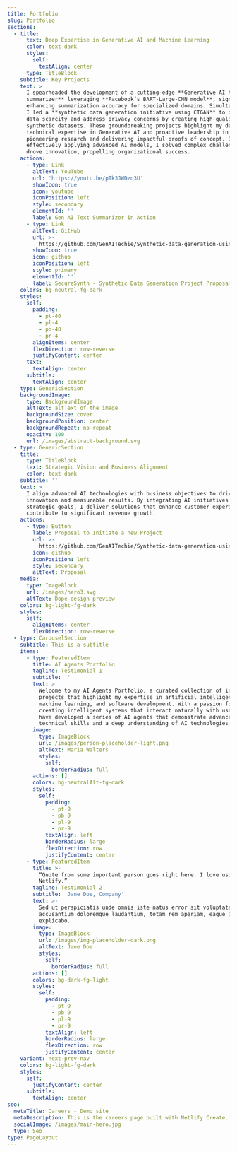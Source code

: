 ```yaml
---
title: Portfolio
slug: Portfolio
sections:
  - title:
      text: Deep Expertise in Generative AI and Machine Learning
      color: text-dark
      styles:
        self:
          textAlign: center
      type: TitleBlock
    subtitle: Key Projects
    text: >
      I spearheaded the development of a cutting-edge **Generative AI text
      summarizer** leveraging **Facebook’s BART-Large-CNN model**, significantly
      enhancing summarization accuracy for specialized domains. Simultaneously,
      I led a **synthetic data generation initiative using CTGAN** to overcome
      data scarcity and address privacy concerns by creating high-quality
      synthetic datasets. These groundbreaking projects highlight my deep
      technical expertise in Generative AI and proactive leadership in
      pioneering research and delivering impactful proofs of concept. By
      effectively applying advanced AI models, I solved complex challenges and
      drove innovation, propelling organizational success.
    actions:
      - type: Link
        altText: YouTube
        url: 'https://youtu.be/pTk3JWDzq3U'
        showIcon: true
        icon: youtube
        iconPosition: left
        style: secondary
        elementId: ''
        label: Gen AI Text Summarizer in Action
      - type: Link
        altText: GitHub
        url: >-
          https://github.com/GenAITechie/Synthetic-data-generation-using-GAN/blob/33fb8e6e44676ac72150598547154e755cb8bd52/SecureSynth%20-%20Synthetic%20Data%20Generation%20Proj%20Proposal%20-v2.pdf
        showIcon: true
        icon: github
        iconPosition: left
        style: primary
        elementId: ''
        label: SecureSynth - Synthetic Data Generation Project Proposal
    colors: bg-neutral-fg-dark
    styles:
      self:
        padding:
          - pt-40
          - pl-4
          - pb-40
          - pr-4
        alignItems: center
        flexDirection: row-reverse
        justifyContent: center
      text:
        textAlign: center
      subtitle:
        textAlign: center
    type: GenericSection
    backgroundImage:
      type: BackgroundImage
      altText: altText of the image
      backgroundSize: cover
      backgroundPosition: center
      backgroundRepeat: no-repeat
      opacity: 100
      url: /images/abstract-background.svg
  - type: GenericSection
    title:
      type: TitleBlock
      text: Strategic Vision and Business Alignment
      color: text-dark
    subtitle: ''
    text: >
      I align advanced AI technologies with business objectives to drive
      innovation and measurable results. By integrating AI initiatives with
      strategic goals, I deliver solutions that enhance customer experiences and
      contribute to significant revenue growth.
    actions:
      - type: Button
        label: Proposal to Initiate a new Project
        url: >-
          https://github.com/GenAITechie/Synthetic-data-generation-using-GAN/blob/33fb8e6e44676ac72150598547154e755cb8bd52/SecureSynth%20-%20Synthetic%20Data%20Generation%20Proj%20Proposal%20-v2.pdf
        icon: github
        iconPosition: left
        style: secondary
        altText: Proposal
    media:
      type: ImageBlock
      url: /images/hero3.svg
      altText: Dope design preview
    colors: bg-light-fg-dark
    styles:
      self:
        alignItems: center
        flexDirection: row-reverse
  - type: CarouselSection
    subtitle: This is a subtitle
    items:
      - type: FeaturedItem
        title: AI Agents Portfolio
        tagline: Testimonial 1
        subtitle: ''
        text: >
          Welcome to my AI Agents Portfolio, a curated collection of innovative
          projects that highlight my expertise in artificial intelligence,
          machine learning, and software development. With a passion for
          creating intelligent systems that interact naturally with users, I
          have developed a series of AI agents that demonstrate advanced
          technical skills and a deep understanding of AI technologies.
        image:
          type: ImageBlock
          url: /images/person-placeholder-light.png
          altText: Maria Walters
          styles:
            self:
              borderRadius: full
        actions: []
        colors: bg-neutralAlt-fg-dark
        styles:
          self:
            padding:
              - pt-9
              - pb-9
              - pl-9
              - pr-9
            textAlign: left
            borderRadius: large
            flexDirection: row
            justifyContent: center
      - type: FeaturedItem
        title: >-
          “Quote from some important person goes right here. I love using
          Netlify.”
        tagline: Testimonial 2
        subtitle: 'Jane Doe, Company'
        text: >-
          Sed ut perspiciatis unde omnis iste natus error sit voluptatem
          accusantium doloremque laudantium, totam rem aperiam, eaque ipsa quae.
          explicabo.
        image:
          type: ImageBlock
          url: /images/img-placeholder-dark.png
          altText: Jane Doe
          styles:
            self:
              borderRadius: full
        actions: []
        colors: bg-dark-fg-light
        styles:
          self:
            padding:
              - pt-9
              - pb-9
              - pl-9
              - pr-9
            textAlign: left
            borderRadius: large
            flexDirection: row
            justifyContent: center
    variant: next-prev-nav
    colors: bg-light-fg-dark
    styles:
      self:
        justifyContent: center
      subtitle:
        textAlign: center
seo:
  metaTitle: Careers - Demo site
  metaDescription: This is the careers page built with Netlify Create.
  socialImage: /images/main-hero.jpg
  type: Seo
type: PageLayout
---
```

